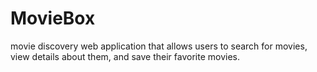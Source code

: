 # MovieBox
  movie discovery web application that allows users to search for movies, view details about them, and save their favorite movies.
